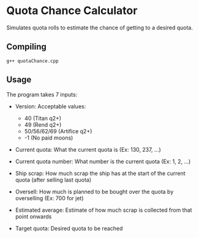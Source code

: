 # Quota Chance Calculator
Simulates quota rolls to estimate the chance of getting to a desired quota.

## Compiling
`g++ quotaChance.cpp`

## Usage
The program takes 7 inputs:
- Version:
  Acceptable values:
  - 40 (Titan q2+)
  - 49 (Rend q2+)
  - 50/56/62/69 (Artifice q2+)
  - -1 (No paid moons)

- Current quota:
  What the current quota is (Ex: 130, 237, ...)

- Current quota number:
  What number is the current quota (Ex: 1, 2, ...)

- Ship scrap:
  How much scrap the ship has at the start of the current quota (after selling last quota)

- Oversell:
  How much is planned to be bought over the quota by overselling (Ex: 700 for jet)

- Estimated average:
  Estimate of how much scrap is collected from that point onwards

- Target quota:
  Desired quota to be reached
